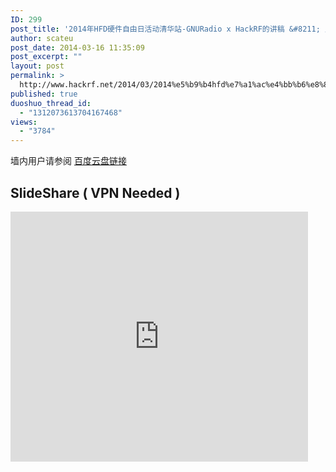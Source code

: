 ```yaml
---
ID: 299
post_title: '2014年HFD硬件自由日活动清华站-GNURadio x HackRF的讲稿 &#8211; 王康 / scateu'
author: scateu
post_date: 2014-03-16 11:35:09
post_excerpt: ""
layout: post
permalink: >
  http://www.hackrf.net/2014/03/2014%e5%b9%b4hfd%e7%a1%ac%e4%bb%b6%e8%87%aa%e7%94%b1%e6%97%a5%e6%b4%bb%e5%8a%a8%e6%b8%85%e5%8d%8e%e7%ab%99-gnuradio-x-hackrf%e7%9a%84%e8%ae%b2%e7%a8%bf-%e7%8e%8b%e5%ba%b7-scateu/
published: true
duoshuo_thread_id:
  - "1312073613704167468"
views:
  - "3784"
---
```

<p>墙内用户请参阅 <a href="http://pan.baidu.com/s/1gdzJjQN">百度云盘链接</a></p>

<h2>SlideShare ( VPN Needed )</h2>

<iframe src="http://www.slideshare.net/slideshow/embed_code/32350523" width="476" height="400" frameborder="0" marginwidth="0" marginheight="0" scrolling="no"></iframe>